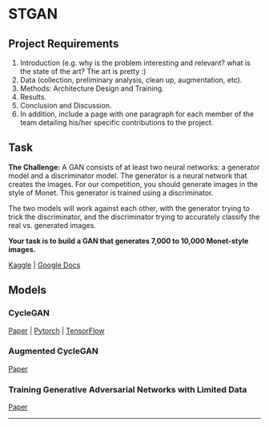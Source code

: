 # STGAN

## Project Requirements
1. Introduction (e.g. why is the problem interesting and relevant? what is the state of the art? The art is pretty :)
2. Data (collection, preliminary analysis, clean up, augmentation, etc).
3. Methods: Architecture Design and Training.
4. Results.
5. Conclusion and Discussion.
6. In addition, include a page with one paragraph for each member of the team detailing his/her specific contributions to the project. 


## Task

**The Challenge:**
A GAN consists of at least two neural networks: a generator model and a discriminator model. The generator is a neural network that creates the images. For our competition, you should generate images in the style of Monet. This generator is trained using a discriminator.

The two models will work against each other, with the generator trying to trick the discriminator, and the discriminator trying to accurately classify the real vs. generated images.

**Your task is to build a GAN that generates 7,000 to 10,000 Monet-style images.**

[Kaggle](https://www.kaggle.com/c/gan-getting-started/overview) | [Google Docs](https://docs.google.com/document/d/1vxsr0fbe0oJQJtxF3hFEBxWe01kpCKgxDJE3s5KazP0/)

## Models

### CycleGAN
[Paper](https://arxiv.org/pdf/1703.10593.pdf) | [Pytorch](https://github.com/junyanz/pytorch-CycleGAN-and-pix2pix) | [TensorFlow](https://www.tensorflow.org/tutorials/generative/cyclegan)

### Augmented CycleGAN
[Paper](https://arxiv.org/pdf/1802.10151.pdf)

### Training Generative Adversarial Networks with Limited Data
[Paper](https://arxiv.org/pdf/2006.06676.pdf)

---

